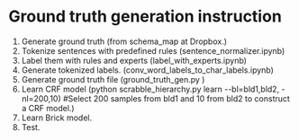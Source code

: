 
# Ground truth generation instruction
1. Generate ground truth (from schema\_map at Dropbox.)
2. Tokenize sentences with predefined rules (sentence\_normalizer.ipynb)
3. Label them with rules and experts (label\_with\_experts.ipynb)
4. Generate tokenized labels. (conv\_word\_labels\_to\_char\_labels.ipynb)
5. Generate ground truth file (ground_truth_gen.py <building>)
6. Learn CRF model (python scrabble_hierarchy.py learn --bl=bld1,bld2, -nl=200,10) #Select 200 samples from bld1 and 10 from bld2 to construct a CRF model.)
7. Learn Brick model.
8. Test.
